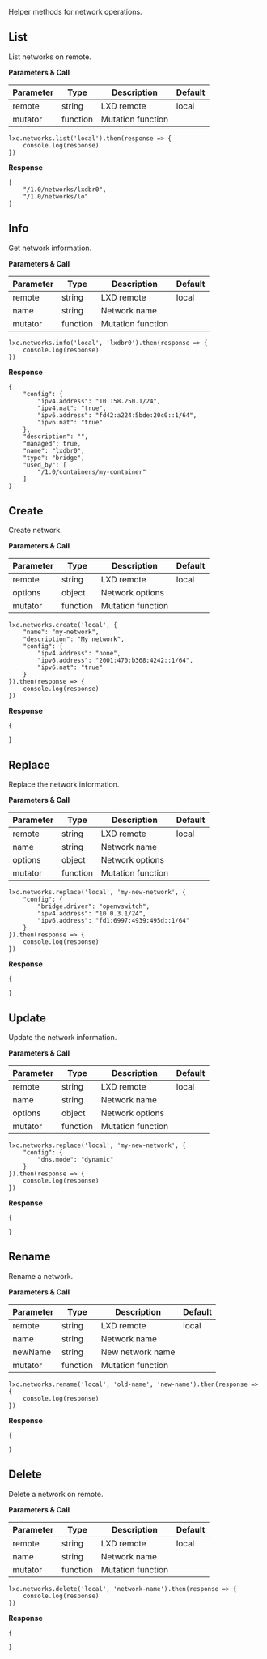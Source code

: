 Helper methods for network operations.

## List

List networks on remote.

**Parameters & Call**

| Parameter    | Type          | Description   | Default       |
| ----------   | ------------- | ------------- | ------------- | 
| remote       | string        | LXD remote    | local         |
| mutator      | function      | Mutation function |           |

```
lxc.networks.list('local').then(response => {
    console.log(response)
})
```

**Response**
```
[
    "/1.0/networks/lxdbr0",
    "/1.0/networks/lo"
]
```

## Info

Get network information.

**Parameters & Call**

| Parameter    | Type          | Description   | Default       |
| ----------   | ------------- | ------------- | ------------- | 
| remote       | string        | LXD remote    | local         |
| name         | string        | Network name  |               |
| mutator      | function      | Mutation function |           |

```
lxc.networks.info('local', 'lxdbr0').then(response => {
    console.log(response)
})
```

**Response**

```
{
    "config": {
        "ipv4.address": "10.158.250.1/24",
        "ipv4.nat": "true",
        "ipv6.address": "fd42:a224:5bde:20c0::1/64",
        "ipv6.nat": "true"
    },
    "description": "",
    "managed": true,
    "name": "lxdbr0",
    "type": "bridge",
    "used_by": [
        "/1.0/containers/my-container"
    ]
}
```

## Create

Create network.

**Parameters & Call**

| Parameter    | Type          | Description   | Default       |
| ----------   | ------------- | ------------- | ------------- | 
| remote       | string        | LXD remote    | local         |
| options      | object        | Network options   |           |
| mutator      | function      | Mutation function |           |

```
lxc.networks.create('local', {
    "name": "my-network",
    "description": "My network",
    "config": {
        "ipv4.address": "none",
        "ipv6.address": "2001:470:b368:4242::1/64",
        "ipv6.nat": "true"
    }
}).then(response => {
    console.log(response)
})
```

**Response**

```
{
    
}
```

## Replace

Replace the network information.

**Parameters & Call**

| Parameter    | Type          | Description   | Default       |
| ----------   | ------------- | ------------- | ------------- | 
| remote       | string        | LXD remote    | local         |
| name         | string        | Network name  |               |
| options      | object        | Network options   |           |
| mutator      | function      | Mutation function |           |

```
lxc.networks.replace('local', 'my-new-network', {
    "config": {
        "bridge.driver": "openvswitch",
        "ipv4.address": "10.0.3.1/24",
        "ipv6.address": "fd1:6997:4939:495d::1/64"
    }
}).then(response => {
    console.log(response)
})
```

**Response**

```
{
	
}
```

## Update

Update the network information.

**Parameters & Call**

| Parameter    | Type          | Description   | Default       |
| ----------   | ------------- | ------------- | ------------- | 
| remote       | string        | LXD remote    | local         |
| name         | string        | Network name  |               |
| options      | object        | Network options   |           |
| mutator      | function      | Mutation function |           |

```
lxc.networks.replace('local', 'my-new-network', {
    "config": {
        "dns.mode": "dynamic"
    }
}).then(response => {
    console.log(response)
})
```

**Response**

```
{
	
}
```

## Rename

Rename a network.

**Parameters & Call**

| Parameter    | Type          | Description   | Default       |
| ----------   | ------------- | ------------- | ------------- | 
| remote       | string        | LXD remote    | local         |
| name         | string        | Network name  |               |
| newName      | string        | New network name  |           |
| mutator      | function      | Mutation function |           |

```
lxc.networks.rename('local', 'old-name', 'new-name').then(response => {
    console.log(response)
})
```

**Response**

```
{
	
}
```

## Delete

Delete a network on remote.

**Parameters & Call**

| Parameter    | Type          | Description   | Default       |
| ----------   | ------------- | ------------- | ------------- | 
| remote       | string        | LXD remote    | local         |
| name         | string        | Network name  |               |
| mutator      | function      | Mutation function |           |

```
lxc.networks.delete('local', 'network-name').then(response => {
    console.log(response)
})
```

**Response**

```
{
	
}
```
